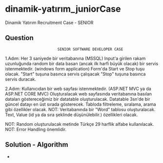 # dinamik-yatırım_juniorCase

Dinamik Yatırım Recruitment Case - SENIOR

## Question

                            SENIOR SOFTWARE DEVELOPER CASE

1.Adım: Her 3 saniyede bir veritabanına (MSSQL) Input'a girilen rakam uzunluğunda random bir data
basan (ancak ilk harfi büyük olacak) bir servis istenmektedir. (windows form application) Form'da
Start ve Stop tuşu olacak. "Start" tuşuna basınca servis çalışacak "Stop" tuşuna basınca servis duracak.

2.Adım: Kullanıcıdan bir web sayfası istenmektedir. (ASP.NET MVC ya da ASP.NET CORE MVC)
Oluşturalacak web sayfasında veritabanına basılan dataları göstereceğimiz bir datatable oluşturulacak.
Datatable 3sn'de bir güncel datayı en üst sırada gösterecek. Tabloda filtreleme, sıralama, arama gibi
özellikler olacak.
NOT: Veritabanında bir "Word" tablosu oluşturalacak. Text, Value (id ya da sıra şeklinde düşünülebilir.)
özellikleri olacak.

NOT: Random oluşturulacak metinde Türkçe 29 harflik alfabe kullanılacak.
NOT: Error Handling önemlidir.


## Solution - Algorithm

- 
